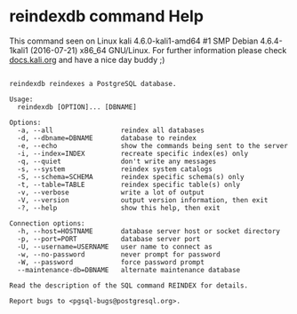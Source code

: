 # reindexdb command Help
 
 This command seen on Linux kali 4.6.0-kali1-amd64 #1 SMP Debian 4.6.4-1kali1 (2016-07-21) x86_64 GNU/Linux. For further information please check [docs.kali.org](docs.kali.org) and have a nice day buddy ;) 

~~~

reindexdb reindexes a PostgreSQL database.

Usage:
  reindexdb [OPTION]... [DBNAME]

Options:
  -a, --all                 reindex all databases
  -d, --dbname=DBNAME       database to reindex
  -e, --echo                show the commands being sent to the server
  -i, --index=INDEX         recreate specific index(es) only
  -q, --quiet               don't write any messages
  -s, --system              reindex system catalogs
  -S, --schema=SCHEMA       reindex specific schema(s) only
  -t, --table=TABLE         reindex specific table(s) only
  -v, --verbose             write a lot of output
  -V, --version             output version information, then exit
  -?, --help                show this help, then exit

Connection options:
  -h, --host=HOSTNAME       database server host or socket directory
  -p, --port=PORT           database server port
  -U, --username=USERNAME   user name to connect as
  -w, --no-password         never prompt for password
  -W, --password            force password prompt
  --maintenance-db=DBNAME   alternate maintenance database

Read the description of the SQL command REINDEX for details.

Report bugs to <pgsql-bugs@postgresql.org>.

~~~
